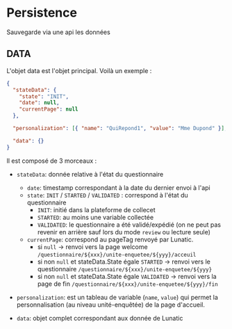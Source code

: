 # Persistence

Sauvegarde via une api les données

## DATA

L'objet data est l'objet principal. Voilà un exemple :

```json
{
  "stateData": {
    "state": "INIT",
    "date": null,
    "currentPage": null
  },

  "personalization": [{ "name": "QuiRepond1", "value": "Mme Dupond" }],

  "data": {}
}
```

Il est composé de 3 morceaux :

- `stateData`: donnée relative à l'état du questionnaire

  - `date`: timestamp correspondant à la date du dernier envoi à l'api
  - `state`: `INIT` / `STARTED` / `VALIDATED` : correspond à l'état du questionnaire
    - `INIT`: initié dans la plateforme de collecet
    - `STARTED`: au moins une variable collectée
    - `VALIDATED`: le questionnaire a été validé/expédié (on ne peut pas revenir en arrière sauf lors du mode `review` ou lecture seule)
  - `currentPage`: correspond au pageTag renvoyé par Lunatic.
    - si `null` -> renvoi vers la page welcome `/questionnaire/${xxx}/unite-enquetee/${yyy}/acceuil`
    - si non `null` et stateData.State égale `STARTED` -> renvoi vers le questionnaire `/questionnaire/${xxx}/unite-enquetee/${yyy}`
    - si non `null` et stateData.State égale `VALIDATED` -> renvoi vers la page de fin `/questionnaire/${xxx}/unite-enquetee/${yyy}/fin`

- `personalization`: est un tableau de variable (`name`, `value`) qui permet la personnalisation (au niveau unité-enquêtée) de la page d'accueil.
- `data`: objet complet correspondant aux donnée de Lunatic
